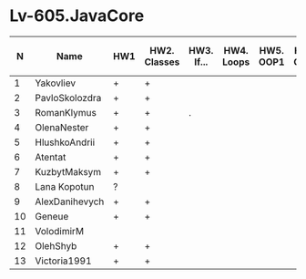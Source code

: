 # Lv-605.JavaCore

N|Name| HW1 | HW2. Classes|HW3. If...|HW4. Loops|HW5. OOP1 |HW6. OOP2 |HW7. Inner classes| HW8. Collection | HW9. String|HW10. Exception|HW11. Thread. IO|HW12. Java8
--|--|--|--|--|--|--|--|--|--|--|--|--|--
1|Yakovliev|+|+|||||||||||
2|PavloSkolozdra|+|+|||||||||||
3|RomanKlymus|+|+|.||||||||||
4|OlenaNester|+|+|||||||||||
5|HlushkoAndrii|+|+|||||||||||
6|Atentat|+|+|||||||||||
7|KuzbytMaksym|+|+|||||||||||
8|Lana Kopotun|?||||||||||||
9|AlexDanihevych|+|+|||||||||||
10|Geneue|+|+|||||||||||
11|VolodimirM|||||||||||||
12|OlehShyb|+|+|||||||||||
13|Victoria1991|+|+|||||||||||
